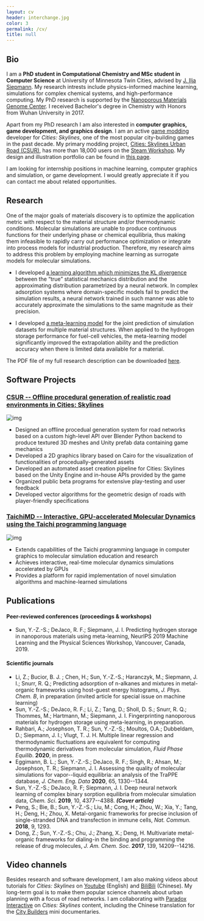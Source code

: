 ```yaml
---
layout: cv
header: interchange.jpg
color: 3
permalink: /cv/
title: null
---
```


## Bio

I am a **PhD student in Computational Chemistry and MSc student in Computer Science** at University of Minnesota Twin Cities, advised by [J. Ilja Siepmann](http://siepmann.chem.umn.edu/). My research intrests include physics-informed machine learning, simulations for complex chemical systems, and high-performance computing. My PhD research is supported by the [Nanoporous Materials Genome Center](http://www1.chem.umn.edu/nmgc/index.html). I received Bachelor's degree in Chemistry with Honors from Wuhan University in 2017.

Apart from my PhD research I am also interested in **computer graphics, game development, and graphics design**. I am an active [game modding](https://en.wikipedia.org/wiki/Mod_(video_games)) developer for *Cities: Skylines*, one of the most popular city-building games in the past decade. My primary modding project, [Cities: Skylines Urban Road (CSUR)](https://github.com/citiesskylines-csur/CSUR), has more than 18,000 users on the [Steam Workshop](https://steamcommunity.com/id/VictoriaCity/myworkshopfiles/). My design and illustration portfolio can be found in [this page](/portfolio). 

I am looking for internship positions in machine learning, computer graphics and simulation, or game development. I would greatly appreciate it if you can contact me about related opportunities.

## Research
One of the major goals of materials discovery is to optimize the application metric with respect to the material structure and/or thermodynamic conditions. Molecular simulations are unable to produce continuous functions for their underlying phase or chemical equilibria, thus making them infeasible to rapidly carry out performance optimization or integrate into process models for industrial production. Therefore, my research aims to address this problem by employing machine learning as surrogate models for molecular simulations. 

* I developed [a learning algorithm which minimizes the KL divergence](https://pubs.rsc.org/en/content/articlelanding/2019/SC/C8SC05340E#!divAbstract) between the “true” statistical mechanics distribution and the approximating distribution parametrized by a neural network. In complex adsorption systems where domain-specific models fail to predict the simulation results, a neural network trained in such manner was able to accurately approximate the simulations to the same magnitude as their precision.

* I developed [a meta-learning model](https://ml4physicalsciences.github.io/files/NeurIPS_ML4PS_2019_47.pdf) for the joint prediction of simulation datasets for multiple material structures. When applied to the hydrogen storage performance for fuel-cell vehicles, the meta-learning model significantly improved the extrapolation ability and the prediction accuracy when there is limited data available for a material. 

The PDF file of my full research description can be downloaded [here](/assets/Yangzesheng_Sun_ResearchStatement.pdf).


## Software Projects

### [CSUR -- Offline procedural generation of realistic road environments in Cities: Skylines](https://github.com/citiesskylines-csur/CSUR)
![img](https://raw.githubusercontent.com/citiesskylines-csur/CSUR/master/csur-sample.png)
* Designed an offline procedual generation system for road networks based on a custom high-level API over Blender Python backend to produce textured 3D meshes and Unity prefab data containing game mechanics
* Developed a 2D graphics library based on Cairo for the visualization of functionalities of procedually-generated assets
* Developed an automated asset creation pipeline for Cities: Skylines based on the Unity Engine and in-house APIs provided by the game
* Organized public beta programs for extensive play-testing and user feedback
* Developed vector algorithms for the geometric design of roads with player-friendly specifications

### [TaichiMD -- Interactive, GPU-accelerated Molecular Dynamics using the Taichi programming language](https://github.com/victoriacity/taichimd)
![img](https://raw.githubusercontent.com/victoriacity/taichimd/master/preview.gif)
* Extends capabilities of the Taichi programming language in computer graphics to molecular simulation education and research
* Achieves interactive, real-time molecular dynamics simulations accelerated by GPUs
* Provides a platform for rapid implementation of novel simulation algorithms and machine-learned simulations

## Publications
#### Peer-reviewed conferences (proceedings & workshops)
* Sun, Y.-Z.-S.; DeJaco, R. F.; Siepmann, J. I. Predicting hydrogen storage in nanoporous materials using meta-learning, NeurIPS 2019 Machine Learning and the Physical Sciences Workshop, Vancouver, Canada, 2019. 

#### Scientific journals
* Li, Z.; Bucior, B. J. ; Chen, H.; Sun, Y.-Z.-S.; Haranczyk, M.; Siepmann, J. I.; Snurr, R. Q.; Predicting adsorption of n-alkanes and mixtures in metal-organic frameworks using host-guest energy histograms, *J. Phys. Chem. B*, in preparation (invited article for special issue on machine learning) 
* Sun, Y.-Z.-S.; DeJaco, R. F.; Li, Z.; Tang, D.; Sholl, D. S.; Snurr, R. Q.; Thommes, M.; Hartmann, M.; Siepmann, J. I. Fingerprinting nanoporous materials for hydrogen storage using meta-learning, in preparation.
* Rahbari, A.; Josephson, T. R.; Sun, Y.-Z.-S.; Moultos, O.A.; Dubbeldam, D.; Siepmann, J. I.; Vlugt, T. J. H. Multiple linear regression and thermodynamic ﬂuctuations are equivalent for computing thermodynamic derivatives from molecular simulation, *Fluid Phase Equilib*. **2020**, in press.
* Eggimann, B. L.; Sun, Y.-Z.-S.; DeJaco, R. F.; Singh, R.; Ahsan, M.; Josephson, T. R.; Siepmann, J. I. Assessing the quality of molecular simulations for vapor--liquid equilibria: an analysis of the TraPPE database, *J. Chem. Eng. Data* **2020**, 65, 1330--1344.
* Sun, Y.-Z.-S.; DeJaco, R. F; Siepmann, J. I. Deep neural network learning of complex binary sorption equilibria from molecular simulation data, *Chem. Sci*. **2019**, 10, 4377--4388. ***(Cover article)*** 
* Peng, S.; Bie, B.; Sun, Y.-Z.-S.; Liu, M.; Cong, H.; Zhou, W.; Xia, Y.; Tang, H.; Deng, H.; Zhou, X. Metal-organic frameworks for precise inclusion of single-stranded DNA and transfection in immune cells, *Nat. Commun.* **2018**, 9, 1293.
* Dong, Z.; Sun, Y.-Z.-S.; Chu, J.; Zhang, X.; Deng, H. Multivariate metal-organic frameworks for dialing-in the binding and programming the release of drug molecules, *J. Am. Chem. Soc.* **2017**, 139, 14209--14216.

## Video channels
Besides research and software development, I am also making videos about tutorials for *Cities: Skylines* on [Youtube](https://www.youtube.com/c/victoriacity74) (English) and [BiliBili](https://space.bilibili.com/3214114) (Chinese). My long-term goal is to make them popular science channels about urban planning with a focus of road networks. I am collaborating with [Paradox Interactive](https://www.paradoxplaza.com/about-us-static-info-ca.html) on *Cities: Skylines* content, including the Chinese translation for the [City Builders](https://www.bilibili.com/video/BV1HJ411P7bb) mini documentaries.